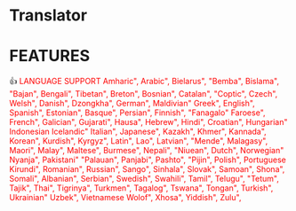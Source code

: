 # Translator

 # FEATURES 


 :+1:
 <text style="color
  :red">LANGUAGE SUPPORT </code>
Amharic",
Arabic",
Bielarus",
"Bemba",
Bislama",
"Bajan",
Bengali",
Tibetan",
Breton",
Bosnian",
Catalan",
"Coptic",
Czech",
Welsh",
Danish",
Dzongkha",
German",
Maldivian"
Greek",
English",
Spanish",
Estonian",
Basque",
Persian",
Finnish",
"Fanagalo"
Faroese",
French",
Galician",
Gujarati",
Hausa",
Hebrew",
Hindi",
Croatian",
Hungarian"
Indonesian
Icelandic"
Italian",
Japanese",
Kazakh",
Khmer",
Kannada",
Korean",
Kurdish",
Kyrgyz",
Latin",
Lao",
Latvian",
"Mende",
Malagasy",
Maori",
Malay",
Maltese",
Burmese",
Nepali",
"Niuean",
Dutch",
Norwegian"
Nyanja",
Pakistani"
"Palauan",
Panjabi",
Pashto",
"Pijin",
Polish",
Portuguese
Kirundi",
Romanian",
Russian",
Sango",
Sinhala",
Slovak",
Samoan",
Shona",
Somali",
Albanian",
Serbian",
Swedish",
Swahili",
Tamil",
Telugu",
"Tetum",
Tajik",
Thai",
Tigrinya",
Turkmen",
Tagalog",
Tswana",
Tongan",
Turkish",
Ukrainian"
Uzbek",
Vietnamese
Wolof",
Xhosa",
Yiddish",
Zulu",
